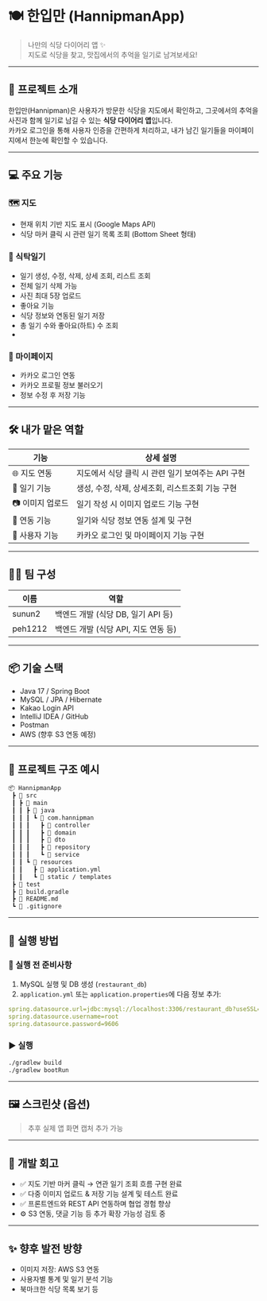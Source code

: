 # 🍽️ 한입만 (HannipmanApp)

> 나만의 식당 다이어리 앱 ✨\
> 지도로 식당을 찾고, 맛집에서의 추억을 일기로 남겨보세요!

---

## 📌 프로젝트 소개

한입만(Hannipman)은 사용자가 방문한 식당을 지도에서 확인하고, 그곳에서의 추억을 사진과 함께 일기로 남길 수 있는 **식당 다이어리 앱**입니다.\
카카오 로그인을 통해 사용자 인증을 간편하게 처리하고, 내가 남긴 일기들을 마이페이지에서 한눈에 확인할 수 있습니다.

---

## 💻 주요 기능

### 🗺️ 지도

- 현재 위치 기반 지도 표시 (Google Maps API)
- 식당 마커 클릭 시 관련 일기 목록 조회 (Bottom Sheet 형태)

### 📔 식탁일기

- 일기 생성, 수정, 삭제, 상세 조회, 리스트 조회
- 전체 일기 삭제 가능
- 사진 최대 5장 업로드
- 좋아요 기능
- 식당 정보와 연동된 일기 저장
- 총 일기 수와 좋아요(하트) 수 조회
- 
### 🙋 마이페이지
- 카카오 로그인 연동
- 카카오 프로필 정보 불러오기
- 정보 수정 후 저장 기능
---

## 🛠️ 내가 맡은 역할

| 기능         | 상세 설명                    |
| ---------- | ------------------------ |
| 🌐 지도 연동   | 지도에서 식당 클릭 시 관련 일기 보여주는 API 구현 |
| 📝 일기 기능   | 생성, 수정, 삭제, 상세조회, 리스트조회 기능 구현 |
| 📷 이미지 업로드 | 일기 작성 시 이미지 업로드 기능 구현    |
| 🔗 연동 기능   | 일기와 식당 정보 연동 설계 및 구현     |
| 👤 사용자 기능  | 카카오 로그인 및 마이페이지 기능 구현    |

---

## 🧑‍💻 팀 구성

| 이름      | 역할                       |
| ------- | ------------------------ |
| sunun2  | 백엔드 개발 (식당 DB, 일기 API 등) |
| peh1212 | 백엔드 개발 (식당 API, 지도 연동 등) |

---

## 📦 기술 스택

- Java 17 / Spring Boot
- MySQL / JPA / Hibernate
- Kakao Login API
- IntelliJ IDEA / GitHub
- Postman
- AWS (향후 S3 연동 예정)

---

## 📁 프로젝트 구조 예시

```bash
📦 HannipmanApp
 ┣ 📂 src
 ┃ ┣ 📂 main
 ┃ ┃ ┣ 📂 java
 ┃ ┃ ┃ ┗ 📂 com.hannipman
 ┃ ┃ ┃   ┣ 📂 controller
 ┃ ┃ ┃   ┣ 📂 domain
 ┃ ┃ ┃   ┣ 📂 dto
 ┃ ┃ ┃   ┣ 📂 repository
 ┃ ┃ ┃   ┗ 📂 service
 ┃ ┃ ┗ 📂 resources
 ┃ ┃   ┣ 📜 application.yml
 ┃ ┃   ┗ 📜 static / templates
 ┣ 📂 test
 ┣ 📜 build.gradle
 ┣ 📜 README.md
 ┗ 📜 .gitignore
```

---

## 🚀 실행 방법

### 💾 실행 전 준비사항

1. MySQL 실행 및 DB 생성 (`restaurant_db`)
2. `application.yml` 또는 `application.properties`에 다음 정보 추가:

```yml
spring.datasource.url=jdbc:mysql://localhost:3306/restaurant_db?useSSL=false&serverTimezone=UTC
spring.datasource.username=root
spring.datasource.password=9606
```

### ▶️ 실행

```bash
./gradlew build
./gradlew bootRun
```

---

## 🖼️ 스크린샷 (옵션)

> 추후 실제 앱 화면 캡처 추가 가능

---

## 🎉 개발 회고

- ✅ 지도 기반 마커 클릭 → 연관 일기 조회 흐름 구현 완료
- ✅ 다중 이미지 업로드 & 저장 기능 설계 및 테스트 완료
- ✅ 프론트엔드와 REST API 연동하며 협업 경험 향상
- ⚙️ S3 연동, 댓글 기능 등 추가 확장 가능성 검토 중

---

## ✨ 향후 발전 방향

- 이미지 저장: AWS S3 연동
- 사용자별 통계 및 일기 분석 기능
- 북마크한 식당 목록 보기 등


